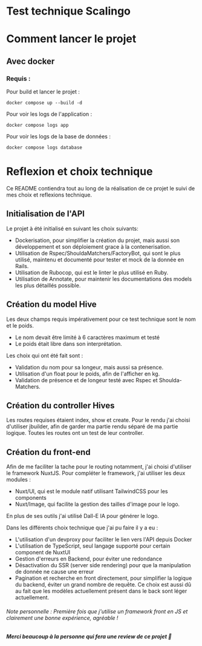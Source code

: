 # Test technique Scalingo

# Comment lancer le projet

## Avec docker

### Requis :

Pour build et lancer le projet :
```shell
docker compose up --build -d
```

Pour voir les logs de l'application :
```shell
docker compose logs app
```

Pour voir les logs de la base de données :
```shell
docker compose logs database
```

# Reflexion et choix technique

Ce README contiendra tout au long de la réalisation de ce projet le suivi de mes choix et reflexions technique.

## Initialisation de l'API

Le projet à été initialisé en suivant les choix suivants:
- Dockerisation, pour simplifier la création du projet, mais aussi son développement et son déploiement grace à la contenerisation.
- Utilisation de Rspec/ShouldaMatchers/FactoryBot, qui sont le plus utilisé, maintenu et documenté pour tester et mock de la donnée en Rails.
- Utilisation de Rubocop, qui est le linter le plus utilisé en Ruby.
- Utilisation de Annotate, pour maintenir les documentations des models les plus détaillés possible.

## Création du model Hive

Les deux champs requis impérativement pour ce test technique sont le nom et le poids.
- Le nom devait être limité à 6 caractères maximum et testé
- Le poids était libre dans son interprétation.

Les choix qui ont été fait sont : 
- Validation du nom pour sa longeur, mais aussi sa présence.
- Utilisation d'un float pour le poids, afin de l'afficher en kg.
- Validation de présence et de longeur testé avec Rspec et Shoulda-Matchers.

## Création du controller Hives

Les routes requises étaient index, show et create.
Pour le rendu j'ai choisi d'utiliser jbuilder, afin de garder ma partie rendu séparé de ma partie logique.
Toutes les routes ont un test de leur controller.

## Création du front-end

Afin de me faciliter la tache pour le routing notamment, j'ai choisi d'utiliser le framework NuxtJS.
Pour compléter le framework, j'ai utiliser les deux modules :
- Nuxt/UI, qui est le module natif utilisant TailwindCSS pour les components
- Nuxt/Image, qui facilite la gestion des tailles d'image pour le logo.

En plus de ses outils j'ai utilisé Dall-E IA pour générer le logo.

Dans les différents choix technique que j'ai pu faire il y a eu :
- L'utilisation d'un devproxy pour faciliter le lien vers l'API depuis Docker
- L'utilisation de TypeScript, seul langage supporté pour certain component de NuxtUI
- Gestion d'erreurs en Backend, pour éviter une redondance
- Désactivation du SSR (server side rendering) pour que la manipulation de donnée ne cause une erreur
- Pagination et recherche en front directement, pour simplifier la logique du backend, éviter un grand nombre de requête. Ce choix est aussi dû au fait que les modèles actuellement présent dans le back sont léger actuellement.

###### Note personnelle : Première fois que j'utilise un framework front en JS et clairement une bonne expérience, agréable !

##### Merci beaucoup à la personne qui fera une review de ce projet 🥳

